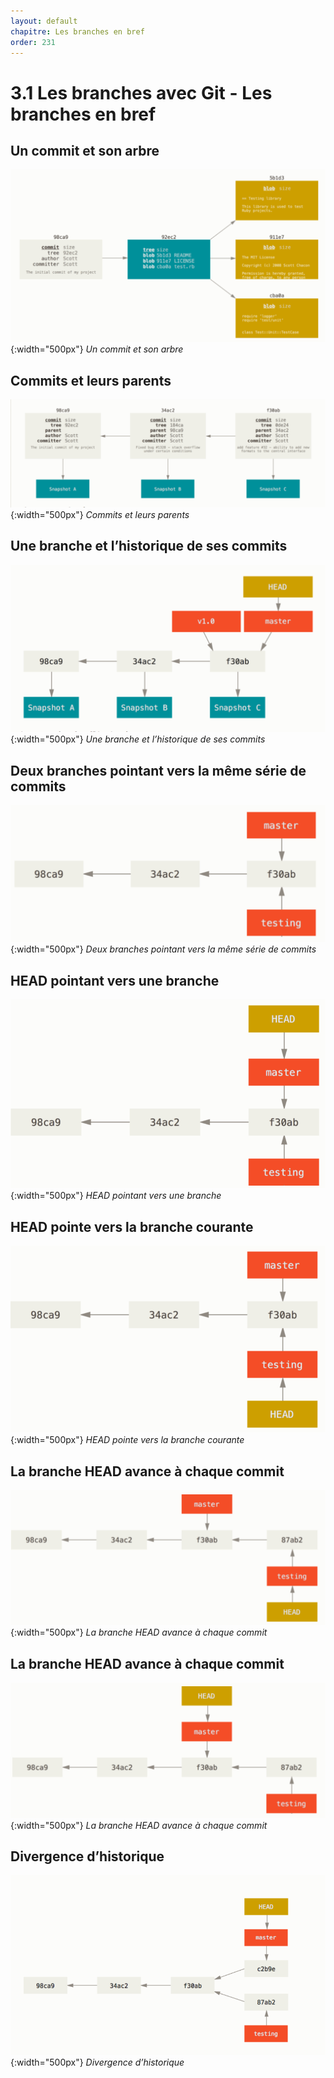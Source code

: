 ```yaml
---
layout: default
chapitre: Les branches en bref
order: 231
---
```

<!-- new slide -->

# 3.1 Les branches avec Git - Les branches en bref

<!-- new slide -->

## Un commit et son arbre
![ Un commit et son arbre ](./images/1-image.PNG){:width="500px"}
  *Un commit et son arbre* 

<!-- new slide -->

## Commits et leurs parents
![ Commits et leurs parents ](./images/2-image.PNG){:width="500px"}
  *Commits et leurs parents* 
<!-- new slide -->

## Une branche et l’historique de ses commits
![ Une branche et l’historique de ses commits ](./images/3-image.PNG){:width="500px"}
  *Une branche et l’historique de ses commits* 

<!-- new slide -->  

## Deux branches pointant vers la même série de commits
![ Deux branches pointant vers la même série de commits ](./images/4-image.PNG){:width="500px"}
  *Deux branches pointant vers la même série de commits* 

<!-- new slide -->

## HEAD pointant vers une branche
![ HEAD pointant vers une branche ](./images/5-image.PNG){:width="500px"}
  *HEAD pointant vers une branche* 

<!-- new slide -->
## HEAD pointe vers la branche courante
![ HEAD pointe vers la branche courante ](./images/6-image.PNG){:width="500px"}
  *HEAD pointe vers la branche courante*

<!-- new slide -->

## La branche HEAD avance à chaque commit
![ La branche HEAD avance à chaque commit ](./images/7-image.PNG){:width="500px"}
  *La branche HEAD avance à chaque commit*

<!-- new slide -->

## La branche HEAD avance à chaque commit
![ La branche HEAD avance à chaque commit ](./images/8-image.PNG){:width="500px"}
  *La branche HEAD avance à chaque commit*

<!-- new slide -->

## Divergence d’historique
![ Divergence d’historique ](./images/9-image.PNG){:width="500px"}
  *Divergence d’historique*
<!-- new slide -->


